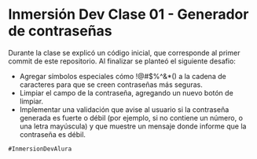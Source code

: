 # Inmersión Dev Clase 01 - Generador de contraseñas 
Durante la clase se explicó un código inicial, que corresponde al primer commit de este repositorio. Al finalizar se planteó el siguiente desafio:
- Agregar símbolos especiales cómo !@#$%^&*() a la cadena de caracteres para que se creen contraseñas más seguras.
- Limpiar el campo de la contraseña, agregando un nuevo botón de limpiar.
- Implementar una validación que avise al usuario si la contraseña generada es fuerte o débil (por ejemplo, si no contiene un número, o una letra mayúscula) y que muestre un mensaje donde informe que la contraseña es débil.

`#InmersionDevAlura`